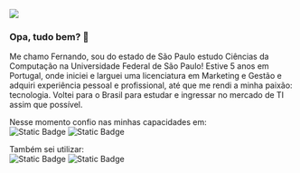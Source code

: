 ![](https://komarev.com/ghpvc/?username=krnmnt&color=lightgrey&style=for-the-badge&label=Devs+curiosos)

### Opa, tudo bem? :punch:

Me chamo Fernando, sou do estado de São Paulo estudo Ciências da Computação na Universidade Federal de São Paulo!
Estive 5 anos em Portugal, onde iniciei e larguei uma licenciatura em Marketing e Gestão e adquiri experiência pessoal e profissional, até que me rendi a minha paixão: tecnologia.
Voltei para o Brasil para estudar e ingressar no mercado de TI assim que possível.

Nesse momento confio nas minhas capacidades em: <br>
<img alt="Static Badge" src="https://img.shields.io/badge/HTML%20-%20%23E34F26?style=for-the-badge&logo=html5&logoColor=white">
<img alt="Static Badge" src="https://img.shields.io/badge/CSS%20-%20purple?style=for-the-badge&logo=css3&logoColor=white">

Também sei utilizar: <br>
<img alt="Static Badge" src="https://img.shields.io/badge/Photoshop%20-%20blue?style=for-the-badge&logo=adobephotoshop&logoColor=white">
<img alt="Static Badge" src="https://img.shields.io/badge/Illustrator%20-%20orange?style=for-the-badge&logo=adobeillustrator&logoColor=white">

